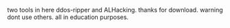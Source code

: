 two tools in here ddos-ripper and ALHacking.
thanks for download.
warning dont use others.
all in education purposes.
